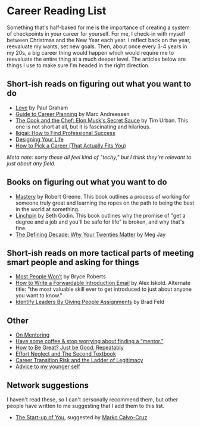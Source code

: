 # Career Reading List

Something that's half-baked for me is the importance of creating a system of checkpoints in your career for yourself. For me, I check-in with myself between Christmas and the New Year each year. I reflect back on the year, reevaluate my wants, set new goals. Then, about once every 3-4 years in my 20s, a big career thing would happen which would require me to reevaluate the entire thing at a much deeper level. The articles below are things I use to make sure I'm headed in the right direction.

## Short-ish reads on figuring out what you want to do
* [Love](http://www.paulgraham.com/love.html) by Paul Graham
* [Guide to Career Planning](http://pmarchive.com/guide_to_career_planning_part0.html) by Marc Andreessen
* [The Cook and the Chef: Elon Musk's Secret Sauce](https://waitbutwhy.com/2015/11/the-cook-and-the-chef-musks-secret-sauce.html) by Tim Urban. This one is not short at all, but it is fascinating and hilarious.
* [Ikigai: How to Find Professional Success](https://adamnash.blog/2018/02/06/ikigai-how-to-find-professional-success/)
* [Designing Your Life](https://www.amazon.com/Designing-Your-Life-Well-Lived-Joyful/dp/1101875321)
* [How to Pick a Career (That Actually Fits You)](https://waitbutwhy.com/2018/04/picking-career.html)
    
*Meta note: sorry these all feel kind of "techy," but I think they're relevant to just about any field.*

## Books on figuring out what you want to do
* [Mastery](https://www.amazon.com/Mastery-Robert-Greene/dp/014312417X) by Robert Greene. This book outlines a process of working for someone truly great and learning the ropes on the path to being the best in the world at something.
* [Linchpin](https://www.amazon.com/Linchpin-Are-Indispensable-Seth-Godin/dp/1591844096) by Seth Godin. This book outlines why the promise of "get a degree and a job and you'll be safe for life" is broken, and why that's fine. 
* [The Defining Decade: Why Your Twenties Matter](https://www.amazon.com/Defining-Decade-Your-Twenties-Matter/dp/0446561754) by Meg Jay

## Short-ish reads on more tactical parts of meeting smart people and asking for things
* [Most People Won’t](http://bryce.vc/post/64889707700/most-people-wont) by Bryce Roberts
* [How to Write a Forwardable Introduction Email](https://alexiskold.net/2015/06/24/how-to-write-a-forwardable-introduction-email/) by Alex Iskold. Alternate title: "the most valuable skill ever to get introduced to just about anyone you want to know." 
* [Identify Leaders By Giving People Assignments](https://feld.com/archives/2014/12/identify-leaders-giving-people-assignments.html) by Brad Feld

## Other
- [On Mentoring](https://themanual.org/read/issues/4/diana-kimball/article)
- [Have some coffee & stop worrying about finding a “mentor.”](https://medium.com/thelist/have-some-coffee-9e468d958e77)
- [How to Be Great? Just be Good, Repeatably](https://blog.stephsmith.io/how-to-be-great/)
- [Effort Neglect and The Second Textbook](https://medium.com/@kevinconnolly/effort-neglect-and-the-second-textbook-434a3400be2f)
- [Career Transition Risk and the Ladder of Legitimacy](https://www.nickdewilde.com/career-transitions-and-the-ladder-of-legitimacy/)
- [Advice to my younger self](https://blog.alexmaccaw.com/advice-to-my-younger-self)

## Network suggestions
I haven't read these, so I can't personally recommend them, but other people have written to me suggesting that I add them to this list.
- [The Start-up of You](https://www.amazon.com/Start-up-You-Future-Yourself-Transform-ebook/dp/B0050DIWHU), suggested by [Marko Calvo-Cruz](https://twitter.com/CruzCalvo)
